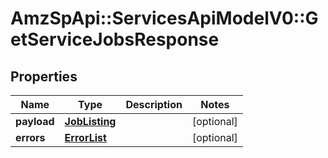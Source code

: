 # AmzSpApi::ServicesApiModelV0::GetServiceJobsResponse

## Properties
Name | Type | Description | Notes
------------ | ------------- | ------------- | -------------
**payload** | [**JobListing**](JobListing.md) |  | [optional] 
**errors** | [**ErrorList**](ErrorList.md) |  | [optional] 

